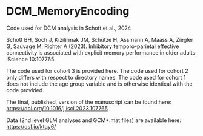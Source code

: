 # DCM_MemoryEncoding
Code used for DCM analysis in Schott et al., 2024

Schott BH, Soch J, Kizilirmak JM, Schütze H, Assmann A, Maass A, Ziegler G, Sauvage M, Richter A (2023). Inhibitory temporo-parietal effective connectivity is associated with explicit memory performance in older adults. iScience 10:107765.

The code used for cohort 3 is provided here.
The code used for cohort 2 only differs with respect to directory names.
The code used for cohort 1 does not include the age group variable and is otherwise identical with the code provided.

The final, published, version of the manuscript can be found here:
https://doi.org/10.1016/j.isci.2023.107765


Data (2nd level GLM analyses and GCM*.mat files) are available here: https://osf.io/ktqy6/
